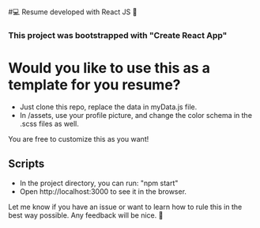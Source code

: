 #💻 Resume developed with React JS 📃
### This project was bootstrapped with "Create React App"

# Would you like to use this as a template for you resume? 
- Just clone this repo, replace the data in myData.js file. 
- In /assets, use your profile picture, and change the color schema in the .scss files as well.

You are free to customize this as you want! 
## Scripts  
- In the project directory, you can run: "npm start"
- Open http://localhost:3000 to see it in the browser. 


Let me know if you have an issue or want to learn how to rule this in the best way possible. 
Any feedback will be nice. 🌠